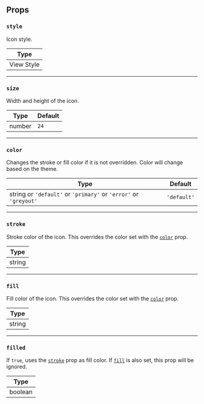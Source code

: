 ## Props

### `style`

Icon style.

| Type       |
| ---------- |
| View Style |

---

### `size`

Width and height of the icon.

| Type   | Default |
| ------ | ------- |
| number | `24`    |

---

### `color`

Changes the stroke or fill color if it is not overridden. Color will change based on the theme.

| Type                                                             | Default     |
| ---------------------------------------------------------------- | ----------- |
| string or `'default'` or `'primary'` or `'error'` or `'greyout'` | `'default'` |

---

### `stroke`

Stroke color of the icon. This overrides the color set with the [`color`](#color) prop.

| Type   |
| ------ |
| string |

---

### `fill`

Fill color of the icon. This overrides the color set with the [`color`](#color) prop.

| Type   |
| ------ |
| string |

---

### `filled`

If `true`, uses the [`stroke`](#stroke) prop as fill color.
If [`fill`](#fill) is also set, this prop will be ignored.

| Type    |
| ------- |
| boolean |
